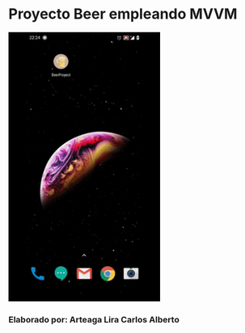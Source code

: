 # Proyecto Beer empleando MVVM
<img src="beerProyect.gif" alt="drawing" width="300"/>

### Elaborado por: Arteaga Lira Carlos Alberto





